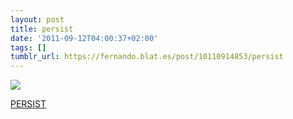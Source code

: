 ```yaml
---
layout: post
title: persist
date: '2011-09-12T04:00:37+02:00'
tags: []
tumblr_url: https://fernando.blat.es/post/10110914853/persist
---
```

 ![](/tumblr_files/tumblr_lre0927M7Z1qz4y16o1_540.jpg)  

[PERSIST](http://www.lettersofnote.com/2011/07/persist.html)
